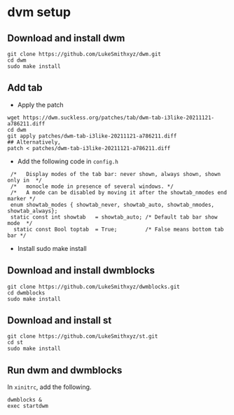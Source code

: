 # dvm setup
## Download and install dwm
```
git clone https://github.com/LukeSmithxyz/dwm.git
cd dwm 
sudo make install
```
## Add tab
- Apply the patch
```
wget https://dwm.suckless.org/patches/tab/dwm-tab-i3like-20211121-a786211.diff
cd dwm
git apply patches/dwm-tab-i3like-20211121-a786211.diff
## Alternatively,
patch < patches/dwm-tab-i3like-20211121-a786211.diff
```
- Add the following code in `config.h`
```
 /*   Display modes of the tab bar: never shown, always shown, shown only in  */
 /*   monocle mode in presence of several windows. */
 /*   A mode can be disabled by moving it after the showtab_nmodes end marker */
 enum showtab_modes { showtab_never, showtab_auto, showtab_nmodes, showtab_always};
 static const int showtab   = showtab_auto; /* Default tab bar show mode  */
  static const Bool toptab  = True;         /* False means bottom tab bar */
```
- Install
sudo make install
## Download and install dwmblocks
```
git clone https://github.com/LukeSmithxyz/dwmblocks.git
cd dwmblocks
sudo make install
```
## Download and install st
```
git clone https://github.com/LukeSmithxyz/st.git
cd st
sudo make install
```
## Run dwm and dwmblocks
In `xinitrc`, add the following.
```
dwmblocks &
exec startdwm
```
